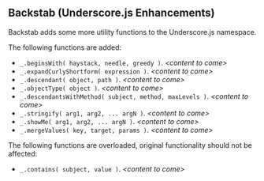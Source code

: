 Backstab (Underscore.js Enhancements)
---------------------------------------

Backstab adds some more utility functions to the Underscore.js namespace.

The following functions are added:

- ``_.beginsWith( haystack, needle, greedy )``. _&lt;content to come&gt;_
- ``_.expandCurlyShortform( expression )``. _&lt;content to come&gt;_
- ``_.descendant( object, path )``. _&lt;content to come&gt;_
- ``_.objectType( object )``. _&lt;content to come&gt;_
- ``_.descendantsWithMethod( subject, method, maxLevels )``. _&lt;content to come&gt;_
- ``_.stringify( arg1, arg2, ... argN )``. _&lt;content to come&gt;_
- ``_.showMe( arg1, arg2, ... argN )``. _&lt;content to come&gt;_
- ``_.mergeValues( key, target, params )``. _&lt;content to come&gt;_

The following functions are overloaded, original functionality should not be affected:

- ``_.contains( subject, value )``. _&lt;content to come&gt;_
